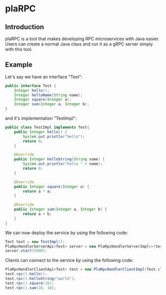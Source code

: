 # plaRPC

## Introduction

plaRPC is a tool that makes developing RPC microservices with Java easier. Users can create a normal Java class and run it as a gRPC server simply with this tool.

## Example

Let's say we have an interface "Test":
```Java
public interface Test {
    Integer hello();
    Integer helloName(String name);
    Integer square(Integer a);
    Integer sum(Integer a, Integer b);
}
```
and it's implementation "TestImpl":
```Java
public class TestImpl implements Test{
    public Integer hello() {
        System.out.println("hello");
        return 0;
    }

    @Override
    public Integer helloString(String name) {
        System.out.println("hello " + name);
        return 0;
    }

    @Override
    public Integer square(Integer a) {
        return a * a;
    }

    @Override
    public Integer sum(Integer a, Integer b) {
        return a + b;
    }
}
```

We can now deploy the service by using the following code:
```Java
Test test = new TestImpl();
PlaRpcHandlerServerApi<Test> server = new PlaRpcHandlerServerImpl<>(test);
server.start(5000);
```

Clients can connect to the service by using the following code:
```Java
PlaRpcHandlerClientApi<Test> test = new PlaRpcHandlerClientImpl(Test.class, "localhost", 5000);
test.rpc().hello();
test.rpc().helloString("world");
test.rpc().square(10);
test.rpc().sum(10, 10);
```
